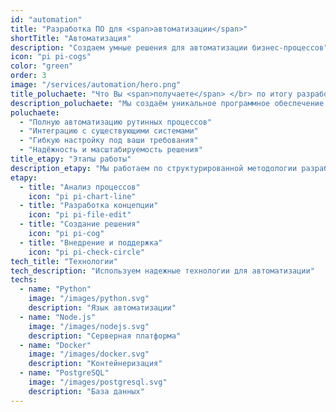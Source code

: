 ```yaml
---
id: "automation"
title: "Разработка ПО для <span>автоматизации</span>"
shortTitle: "Автоматизация"
description: "Создаем умные решения для автоматизации бизнес-процессов"
icon: "pi pi-cogs"
color: "green"
order: 3
image: "/services/automation/hero.png"
title_poluchaete: "Что Вы <span>получаете</span> </br> по итогу разработки?"
description_poluchaete: "Мы создаём уникальное программное обеспечение для автоматизации задач:"
poluchaete:
  - "Полную автоматизацию рутинных процессов"
  - "Интеграцию с существующими системами"
  - "Гибкую настройку под ваши требования"
  - "Надёжность и масштабируемость решения"
title_etapy: "Этапы работы"
description_etapy: "Мы работаем по структурированной методологии разработки"
etapy:
  - title: "Анализ процессов"
    icon: "pi pi-chart-line"
  - title: "Разработка концепции"
    icon: "pi pi-file-edit"
  - title: "Создание решения"
    icon: "pi pi-cog"
  - title: "Внедрение и поддержка"
    icon: "pi pi-check-circle"
tech_title: "Технологии"
tech_description: "Используем надежные технологии для автоматизации"
techs:
  - name: "Python"
    image: "/images/python.svg"
    description: "Язык автоматизации"
  - name: "Node.js"
    image: "/images/nodejs.svg"
    description: "Серверная платформа"
  - name: "Docker"
    image: "/images/docker.svg"
    description: "Контейнеризация"
  - name: "PostgreSQL"
    image: "/images/postgresql.svg"
    description: "База данных"
---
```

